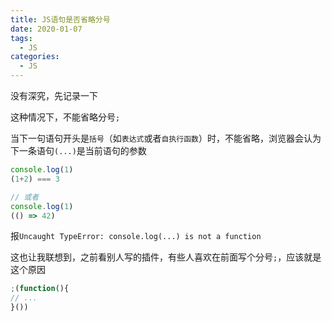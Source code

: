 ```yaml
---
title: JS语句是否省略分号
date: 2020-01-07
tags:
  - JS
categories:
  - JS
---
```


没有深究，先记录一下


这种情况下，不能省略分号`;`

当下一句语句开头是`括号`（如`表达式`或者`自执行函数`）时，不能省略，浏览器会认为下一条语句`(...)`是当前语句的参数

```javascript
console.log(1)
(1+2) === 3

// 或者
console.log(1)
(() => 42)
```

报`Uncaught TypeError: console.log(...) is not a function`

这也让我联想到，之前看别人写的插件，有些人喜欢在前面写个分号`;`，应该就是这个原因

```javascript
;(function(){
// ...
}())
```

